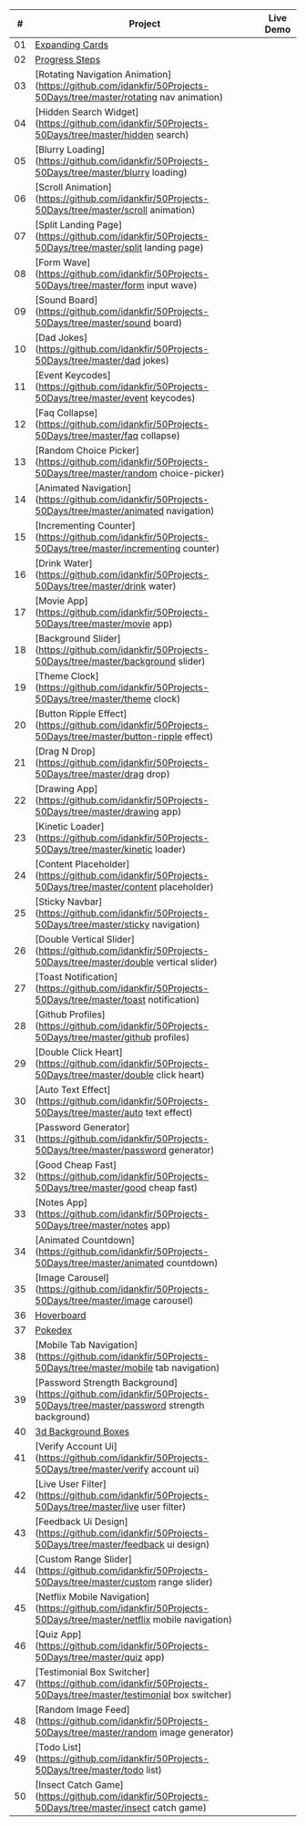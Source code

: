 
|  #  | Project                                                                                                                     | Live Demo                                                                         |
| :-: | --------------------------------------------------------------------------------------------------------------------------- | --------------------------------------------------------------------------------- |
| 01  | [Expanding Cards](https://github.com/IdanKfir/50Projects-50Days/tree/main/Expanding%20Cards)                           |
| 02  | [Progress Steps](https://github.com/IdanKfir/50Projects-50Days/tree/main/Progress%20Steps)                             |
| 03  | [Rotating Navigation Animation](https://github.com/idankfir/50Projects-50Days/tree/master/rotating nav animation)      |
| 04  | [Hidden Search Widget](https://github.com/idankfir/50Projects-50Days/tree/master/hidden search)                        |
| 05  | [Blurry Loading](https://github.com/idankfir/50Projects-50Days/tree/master/blurry loading)                             |
| 06  | [Scroll Animation](https://github.com/idankfir/50Projects-50Days/tree/master/scroll animation)                         |
| 07  | [Split Landing Page](https://github.com/idankfir/50Projects-50Days/tree/master/split landing page)                     |
| 08  | [Form Wave](https://github.com/idankfir/50Projects-50Days/tree/master/form input wave)                                 |
| 09  | [Sound Board](https://github.com/idankfir/50Projects-50Days/tree/master/sound board)                                   |
| 10  | [Dad Jokes](https://github.com/idankfir/50Projects-50Days/tree/master/dad jokes)                                       |
| 11  | [Event Keycodes](https://github.com/idankfir/50Projects-50Days/tree/master/event keycodes)                             |
| 12  | [Faq Collapse](https://github.com/idankfir/50Projects-50Days/tree/master/faq collapse)                                 |
| 13  | [Random Choice Picker](https://github.com/idankfir/50Projects-50Days/tree/master/random choice-picker)                 |
| 14  | [Animated Navigation](https://github.com/idankfir/50Projects-50Days/tree/master/animated navigation)                   |
| 15  | [Incrementing Counter](https://github.com/idankfir/50Projects-50Days/tree/master/incrementing counter)                 |
| 16  | [Drink Water](https://github.com/idankfir/50Projects-50Days/tree/master/drink water)                                   |
| 17  | [Movie App](https://github.com/idankfir/50Projects-50Days/tree/master/movie app)                                       |
| 18  | [Background Slider](https://github.com/idankfir/50Projects-50Days/tree/master/background slider)                       |
| 19  | [Theme Clock](https://github.com/idankfir/50Projects-50Days/tree/master/theme clock)                                   |
| 20  | [Button Ripple Effect](https://github.com/idankfir/50Projects-50Days/tree/master/button-ripple effect)                 |
| 21  | [Drag N Drop](https://github.com/idankfir/50Projects-50Days/tree/master/drag drop)                                     |
| 22  | [Drawing App](https://github.com/idankfir/50Projects-50Days/tree/master/drawing app)                                   |
| 23  | [Kinetic Loader](https://github.com/idankfir/50Projects-50Days/tree/master/kinetic loader)                             |
| 24  | [Content Placeholder](https://github.com/idankfir/50Projects-50Days/tree/master/content placeholder)                   |
| 25  | [Sticky Navbar](https://github.com/idankfir/50Projects-50Days/tree/master/sticky navigation)                           |
| 26  | [Double Vertical Slider](https://github.com/idankfir/50Projects-50Days/tree/master/double vertical slider)             |
| 27  | [Toast Notification](https://github.com/idankfir/50Projects-50Days/tree/master/toast notification)                     |
| 28  | [Github Profiles](https://github.com/idankfir/50Projects-50Days/tree/master/github profiles)                           |
| 29  | [Double Click Heart](https://github.com/idankfir/50Projects-50Days/tree/master/double click heart)                     |
| 30  | [Auto Text Effect](https://github.com/idankfir/50Projects-50Days/tree/master/auto text effect)                         |
| 31  | [Password Generator](https://github.com/idankfir/50Projects-50Days/tree/master/password generator)                     |
| 32  | [Good Cheap Fast](https://github.com/idankfir/50Projects-50Days/tree/master/good cheap fast)                           |
| 33  | [Notes App](https://github.com/idankfir/50Projects-50Days/tree/master/notes app)                                       |
| 34  | [Animated Countdown](https://github.com/idankfir/50Projects-50Days/tree/master/animated countdown)                     |
| 35  | [Image Carousel](https://github.com/idankfir/50Projects-50Days/tree/master/image carousel)                             |
| 36  | [Hoverboard](https://github.com/idankfir/50Projects-50Days/tree/master/hoverboard)                                     |
| 37  | [Pokedex](https://github.com/idankfir/50Projects-50Days/tree/master/pokedex)                                           |
| 38  | [Mobile Tab Navigation](https://github.com/idankfir/50Projects-50Days/tree/master/mobile tab navigation)               |
| 39  | [Password Strength Background](https://github.com/idankfir/50Projects-50Days/tree/master/password strength background) |
| 40  | [3d Background Boxes](https://github.com/IdanKfir/50Projects-50Days/tree/main/3D%20Boxes%20Background)                   |
| 41  | [Verify Account Ui](https://github.com/idankfir/50Projects-50Days/tree/master/verify account ui)                       |
| 42  | [Live User Filter](https://github.com/idankfir/50Projects-50Days/tree/master/live user filter)                         |
| 43  | [Feedback Ui Design](https://github.com/idankfir/50Projects-50Days/tree/master/feedback ui design)                     |
| 44  | [Custom Range Slider](https://github.com/idankfir/50Projects-50Days/tree/master/custom range slider)                   |
| 45  | [Netflix Mobile Navigation](https://github.com/idankfir/50Projects-50Days/tree/master/netflix mobile navigation)       |
| 46  | [Quiz App](https://github.com/idankfir/50Projects-50Days/tree/master/quiz app)                                         |
| 47  | [Testimonial Box Switcher](https://github.com/idankfir/50Projects-50Days/tree/master/testimonial box switcher)         |
| 48  | [Random Image Feed](https://github.com/idankfir/50Projects-50Days/tree/master/random image generator)                  |
| 49  | [Todo List](https://github.com/idankfir/50Projects-50Days/tree/master/todo list)                                       |
| 50  | [Insect Catch Game](https://github.com/idankfir/50Projects-50Days/tree/master/insect catch game)                       |

